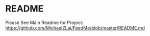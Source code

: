 # README

Please See Main Readme for Project:
https://github.com/MichaelZLai/FeedMe/blob/master/README.md

